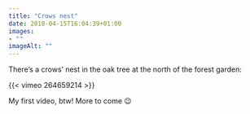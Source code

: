 ```yaml
---
title: "Crows nest"
date: 2018-04-15T16:04:39+01:00
images: 
- ""
imageAlt: ""
---
```


There’s a crows’ nest in the oak tree at the north of the forest garden:

{{< vimeo 264659214 >}}

My first video, btw! More to come 😉
